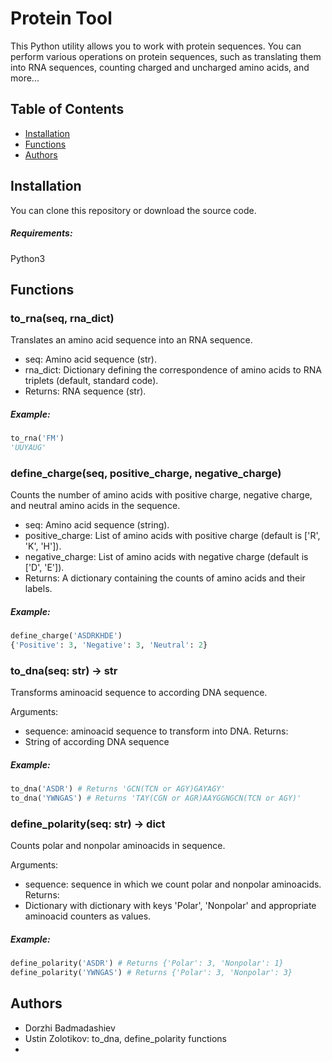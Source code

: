 # Protein Tool

This Python utility allows you to work with protein sequences. You can perform various operations on protein sequences, such as translating them into RNA sequences, counting charged and uncharged amino acids, and more...

## Table of Contents

- [Installation](#installation)
- [Functions](#functions)
- [Authors](#Authors)

## Installation

You can clone this repository or download the source code. 

##### Requirements:

Python3

## Functions
### to_rna(seq, rna_dict)
Translates an amino acid sequence into an RNA sequence.

- seq: Amino acid sequence (str).
- rna_dict: Dictionary defining the correspondence of amino acids to RNA triplets (default, standard code).
- Returns: RNA sequence (str).
##### Example:
```python
to_rna('FM')
'UUYAUG'
```
### define_charge(seq, positive_charge, negative_charge)
Counts the number of amino acids with positive charge, negative charge, and neutral amino acids in the sequence.

- seq: Amino acid sequence (string).
- positive_charge: List of amino acids with positive charge (default is ['R', 'K', 'H']).
- negative_charge: List of amino acids with negative charge (default is ['D', 'E']).
- Returns: A dictionary containing the counts of amino acids and their labels.

##### Example:
```python
define_charge('ASDRKHDE')
{'Positive': 3, 'Negative': 3, 'Neutral': 2}
```
### to_dna(seq: str) -> str
Transforms aminoacid sequence to according DNA sequence.

Arguments:
- sequence: aminoacid sequence to transform into DNA.
Returns:
- String of according DNA sequence
##### Example:
```python
to_dna('ASDR') # Returns 'GCN(TCN or AGY)GAYAGY'
to_dna('YWNGAS') # Returns 'TAY(CGN or AGR)AAYGGNGCN(TCN or AGY)' 
```
### define_polarity(seq: str) -> dict
Counts polar and nonpolar aminoacids in sequence.

Arguments:
- sequence: sequence in which we count polar and nonpolar aminoacids.
Returns:
- Dictionary with dictionary with keys 'Polar', 'Nonpolar' and appropriate aminoacid counters as values.
##### Example:
```python
define_polarity('ASDR') # Returns {'Polar': 3, 'Nonpolar': 1}
define_polarity('YWNGAS') # Returns {'Polar': 3, 'Nonpolar': 3}

```
## Authors
- Dorzhi Badmadashiev
- Ustin Zolotikov: to_dna, define_polarity functions
- 
